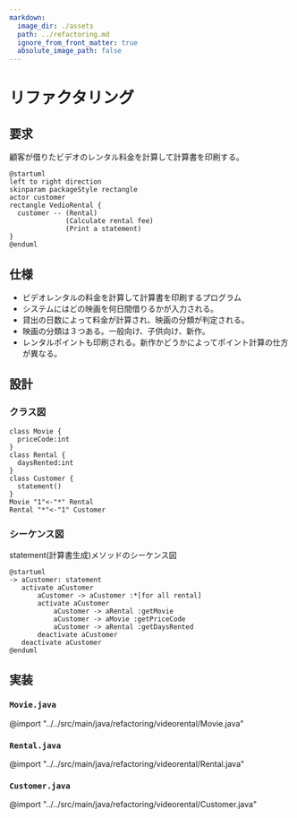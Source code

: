 ```yaml
---
markdown:
  image_dir: ./assets
  path: ../refactoring.md
  ignore_from_front_matter: true
  absolute_image_path: false
---
```


# リファクタリング

## 要求
顧客が借りたビデオのレンタル料金を計算して計算書を印刷する。
```puml
@startuml
left to right direction
skinparam packageStyle rectangle
actor customer
rectangle VedioRental {
  customer -- (Rental)
              (Calculate rental fee)
              (Print a statement)
}
@enduml
```

## 仕様
+ ビデオレンタルの料金を計算して計算書を印刷するプログラム
+ システムにはどの映画を何日間借りるかが入力される。
+ 貸出の日数によって料金が計算され、映画の分類が判定される。
+ 映画の分類は３つある。一般向け、子供向け、新作。
+ レンタルポイントも印刷される。新作かどうかによってポイント計算の仕方が異なる。

## 設計
### クラス図
```puml
class Movie {
  priceCode:int
}
class Rental {
  daysRented:int
}
class Customer {
  statement()
}
Movie "1"<-"*" Rental
Rental "*"<-"1" Customer
```

### シーケンス図
statement(計算書生成)メソッドのシーケンス図
```puml
@startuml
-> aCustomer: statement
   activate aCustomer
       aCustomer -> aCustomer :*[for all rental]
       activate aCustomer
           aCustomer -> aRental :getMovie
           aCustomer -> aMovie :getPriceCode
           aCustomer -> aRental :getDaysRented
       deactivate aCustomer
   deactivate aCustomer
@enduml
```
## 実装
### `Movie.java`
@import "../../src/main/java/refactoring/videorental/Movie.java"
### `Rental.java`
@import "../../src/main/java/refactoring/videorental/Rental.java"
### `Customer.java`
@import "../../src/main/java/refactoring/videorental/Customer.java"
